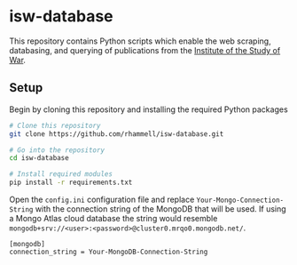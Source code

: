 # isw-database
This repository contains Python scripts which enable the web scraping, databasing, and querying of publications from the [Institute of the Study of War](http://www.understandingwar.org/). 

## Setup
Begin by cloning this repository and installing the required Python packages

```bash
# Clone this repository
git clone https://github.com/rhammell/isw-database.git

# Go into the repository
cd isw-database

# Install required modules
pip install -r requirements.txt
```

Open the `config.ini` configuration file and replace `Your-Mongo-Connection-String` with the connection string of the MongoDB that will be used. If using a Mongo Atlas cloud database the string would resemble `mongodb+srv://<user>:<password>@cluster0.mrqo0.mongodb.net/`.

```
[mongodb]
connection_string = Your-MongoDB-Connection-String
```
